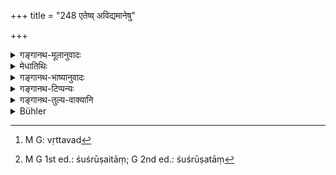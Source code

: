 +++
title = "248 एतेष्व् अविद्यमानेषु"

+++

<details><summary>गङ्गानथ-मूलानुवादः</summary>

When all these are non-existent, he should perfect his body, while he carries on the tending of the Fire, with only such diversions as standing and sitting.—(248)


samudrasamyānam...... eṣāmanyatamat kṛtvā chaturtha kālāmitabhojinaḥ syuḥ ape? bhyapeyuḥ savanānukalpam sthānāsanābhyām viharanta ete tribhirvarṣaistadapahanti pāpam.


‘Sea-voyage (and a few other acts enumerated)..., having done any one of these acts, people should eat sparsely at the fourth part of the day, should enter water in the morning, at midday and in the evening; amusing themselves by sitting and standing, they destroy that sin after three years.’
</details>

<details><summary>मेधातिथिः</summary>

**अविद्यमानता** सर्वेषाम् अभावः, यदि वा गुणहीनता । **एतेष्व्** असत्स्व् **अग्निशुश्रूषां** प्रयुञ्जीत, अग्निशरणोपलेपनम् अग्नीन्धनम् आचार्यवत् संनिधाननियमाद् भृत्यवद्[^६००] अहोरात्रासनम् एषाग्नेः **शुश्रूषा** तां[^६०१] कुर्वन् **देहं साधयेत्** शरीरं क्षपयेत् । यथान्धश् चक्षुष्मान् उच्यते एवं साधयेद् इति । **स्थानासन** एव **विहारः** तद्वान्, न कदाचिद् आसीत एवं विहरेत् ।


[^६०१]:
     M G 1st ed.: śuśrūṣaitāṃ; G 2nd ed.: śuśrūṣatāṃ


[^६००]:
     M G: vṛttavad

- <u>अन्ये</u> तु मन्यन्ते- स्थानाय स्वस्तिकादिना यद् आसनं ध्यानकाले तत् **स्थानासनम्**, **विहारो** ऽन्यो भिक्षाचरणादिः ॥ २.२४८ ॥
</details>

<details><summary>गङ्गानथ-भाष्यानुवादः</summary>

‘*Non-existence*’ may mean either *death*, or absence of proper qualification.

‘*When all these are non-existent*,’ *he should carry on the tending of the fire,—i.e*., he should continue to wash and besmear with clay the fire-house, he should kindle the fire, he should constantly keep near the Fire, just as his Preceptor used to do;—all this constitutes the ‘tending of the fire.’ While doing all this, ‘*he should perfect his body*’—*i.e*., let it wear away; this is called ‘*perfecting*’ in the same manner (of contrary signification) as the blind man is described as ‘having excellent eyes.’

‘*Sthānāsanavihāravān*’—‘*with only such diversion as standing and sitting*’; *i.e*., he should amuse himself only by standing for sometime and sitting for sometime.

Others have explained this to mean that he ‘should sit in the proper posture for meditation’—such as the *Svasti(k/h?*) and the rest—‘and should go about begging alms.’—(248)
</details>

<details><summary>गङ्गानथ-टिप्पन्यः</summary>

*Deham sādhayet*—‘Let the body wear away’ (Medhātithi and
Govindarāja);—‘shall make the Soul in his body perfect, *i.e*. fit for union with Brahman’ (Kullūka, Nārāyaṇa and Rāghavānanda).

This verse is quoted in *Parāśaramādhava* (Ācāra, p. 458) as laying down the duties of the lifelong Student;—in *Vidhānapārijāta* (p. 504);—in
*Madanapārijāta* (p. 106);—and in *Vīramitrodaya-Saṃskāra*, (p. 504),
where the note is added on the expression ‘*sthānāsanavihāravan*’ that what is meant is that ‘during his spare time left after he has fully accomplished all his duties, he may stand or sit or walk about’. Medhātithi explains it to mean ‘at times he shall stand, and at times sit down,—in this manner he shall divert himself.’ But he goes on to add another explanation offered by ‘others’, by which the meaning is that ‘he shall practise the postures prescribed in connection with *Yogic* practices, and live on alms’.—Nārāyaṇa explains the phrase to mean a particular form of austerity consisting in ‘standing, sitting and wandering’.—It is quoted in *Smṛticandrikā* (Saṃskāra, p. 167), which explains the phrase to mean ‘standing, sitting and moving at stated times.’

This phrase ‘*sthānāsanavihāra*’ appears to have been an old idiom; it is met with for the first time in Baudhāyana’s Dharmasūtra (II. 1. 41), where we read —

> *samudrasamyānam...... eṣāmanyatamat kṛtvā chaturtha kālāmitabhojinaḥ > syuḥ ape? bhyapeyuḥ savanānukalpam sthānāsanābhyām viharanta ete > tribhirvarṣaistadapahanti pāpam*.

Translated literally, this means—

> ‘Sea-voyage (and a few other acts enumerated)..., having done any one > of these acts, people should eat sparsely at the fourth part of the > day, should enter water in the morning, at midday and in the evening; > *amusing themselves by sitting and standing*, *they destroy that sin > after three years*.’

The exact meaning of the expiatory rite here prescribed has never been understood. Whenever the question of sea-voyage has come up for discussion, the antagonists of the voyage have held that by the last clause Baudhāyana clearly meant that the voyager should have to commit suicide; to spend three years ‘standing and standing’, *i.e*. without any sleep—would he nothing short of self-immolation. The protagonists of sea-voyage felt all along that the passage could not mean this; though they were unable to suggest any other plausible explanation. They thought that even if suicide were actually meant, there were more effective means available for doing that; and in fact the ordinance that ‘the man shall not sleep for three years’ looked absurd on the face of it.

We find the expression in several other works.

\(1\) In *Padmapurāṇa* (Ādi-khaṇḍa, 58. 26) we read in course of the description of the duties of Vānaprastha, the man in the third stage of life—*sthānāsanābhyām viharet na kvachid dhairyamutsṛjet*, ‘he shall divert himself with sitting and standing, and shall not renounce his steadiness on any point.’

The committing of suicide certainly could not form a duty of the ordinary Yānaprastha, the hermit retiring from active life to a life of meditation and worship.

\(2\) In *Yājñavalkya* (III 50) we read—*sthānāsanavihārairvā yogābhyāsena vā tathā* (*dinam nayet*), where *Mitākṣarā* adds the explanation—*kañcit kālam sthānam kañcit chopaveśanam*, ‘for some time he shall sit, and for some time he shall stand’—in this manner he shall spend the day. And Aparārka says—*sthānena gatinivṛttyā, āsanena, upaveśanena vihāreṇa caṅkramaṇena* (*i*. *e*. ‘resting, sitting, and walking) *ca divasam nayet*.

\(3\) Again in *Manu* (VI. 22) ‘*sthānāsanābhyām viharet*’ where Medhātithi says, ‘*sthānāsanābhyām dine, rātrau tu kevalasthaṇḍilaśāyītām vakṣyati*’, by which also the text means—‘he shall spend the day in standing and sitting.’

\(4\) Lastly in *Manu* (XL 224) we meet with the same expression; and here it forms part of the *Kṛcchra*—penance.

From all this it is clear that the phrase could never have been intended to lay down anything so physically impossible as passing three years ‘without sleep.’ In fact a careful study of all the above texts leads us to the conclusion that what is meant by the words ‘*sthānāsanābhyām viharet*’ is exactly what is expressed by the Hindi idiom ‘*uṭha baiṭha kara samaya bitānā*’; and the sense would appear to be that the man shall have recourse to no other diversion or amusement, save what may be obtained by ‘standing or sitting.’
</details>

<details><summary>गङ्गानथ-तुल्य-वाक्यानि</summary>

*Gautama* (3. 8).—‘In the absence of them, he shall reside either with a
senior fellow-student, or with the fire.’

*Vaśiṣṭha* (7.5, 6).—‘On the teacher's death, he shall attend upon the
Fire;—as the fire has been recognised as the teacher.’

*Viṣṇu* (28, 46).—‘In his absence, the Life-long Student shall attend
upon the Fire.

*Yājñavalkya* (1. 49).—(See above.)
</details>

<details><summary>Bühler</summary>

248	Should none of these be alive, he must serve the sacred fire, standing (by day) and sitting (during the night), and thus finish his life.
</details>
